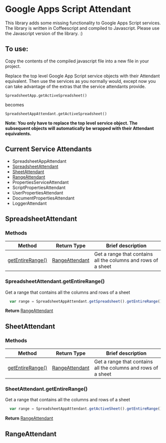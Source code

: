 # Google Apps Script Attendant

This library adds some missing functionality to Google Apps Script services. The library is written in Coffeescript and compiled to Javascript. Please use the Javascript version of the library. :) 

## To use:


Copy the contents of the compiled javascript file into a new file in your project. 
 
Replace the top level Google App Script service objects with their Attendant equivalent. Then use the services as you normally would, except now you can take advantage of the extras that the service attendants provide.

```
SpreadsheetApp.getActiveSpreadsheet()
```

becomes

```
SpreadsheetAppAttendant.getActiveSpreadsheet()
```

**Note: You only have to replace the top level service object. The subsequent objects will automatically be wrapped with their Attendant equivalents.**
 
## Current Service Attendants

* SpreadsheetAppAttendant
* [SpreadsheetAttendant](#spreadsheetattendant)
* [SheetAttendant](#sheetattendant)
* [RangeAttendant](#rangeattendant)
* PropertiesServiceAttendant
* ScriptPropertiesAttendant
* UserPropertiesAttendant
* DocumentPropertiesAttendant
* LoggerAttendant


## SpreadsheetAttendant  
### Methods

| Method | Return Type | Brief description |
| ------ | ----------- | ----------------- |
| [getEntireRange()](#spreadsheetattendant_getentirerange) | [RangeAttendant](#rangeattendant) | Get a range that contains all the columns and rows of a sheet |


### SpreadsheetAttendant.getEntireRange()

Get a range that contains all the columns and rows of a sheet

```javascript
  var range = SpreadsheetAppAttendant.getSpreadsheet().getEntireRange();
```

**Return**
[RangeAttendant](#rangeattendant)

## SheetAttendant
### Methods

| Method | Return Type | Brief description |
| ------ | ----------- | ----------------- |
| [getEntireRange()](#sheetattendant_getentirerange) | [RangeAttendant](#rangeattendant) | Get a range that contains all the columns and rows of a sheet |


### SheetAttendant.getEntireRange()

Get a range that contains all the columns and rows of a sheet

```javascript
  var range = SpreadsheetAppAttendant.getActiveSheet().getEntireRange();
```

**Return**
[RangeAttendant](#rangeattendant)

## RangeAttendant


